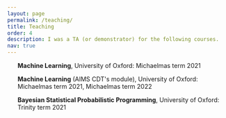 ```yaml
---
layout: page
permalink: /teaching/
title: Teaching
order: 4
description: I was a TA (or demonstrator) for the following courses.
nav: true
---
```


<ul> <strong>Machine Learning</strong>, University of Oxford: Michaelmas term 2021</ul>
<ul> <strong>Machine Learning</strong> (AIMS CDT's module), University of Oxford: Michaelmas term 2021, Michaelmas term 2022</ul>
<ul> <strong>Bayesian Statistical Probabilistic Programming</strong>, University of Oxford: Trinity term 2021</ul>
